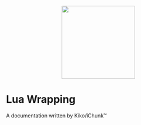 
<p align="center">
  <img style="width: 200px; height: 200px;" src="https://i.imgur.com/w7zqP3M.png" />
  <h1>Lua Wrapping</h1>
  <p style="align: center;">A documentation written by Kiko/iChunk™</p>
</p>

